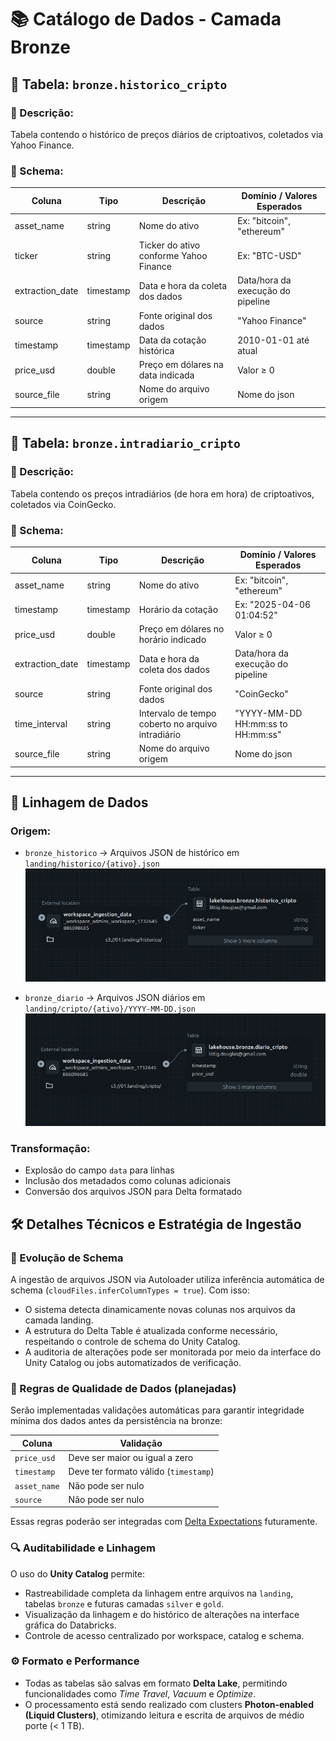 # 📚 Catálogo de Dados - Camada Bronze

## 📁 Tabela: `bronze.historico_cripto`

### 📄 Descrição:
Tabela contendo o histórico de preços diários de criptoativos, coletados via Yahoo Finance.

### 🧩 Schema:
| Coluna          | Tipo        | Descrição                              | Domínio / Valores Esperados                |
|-----------------|-------------|----------------------------------------|--------------------------------------------|
| asset_name      | string      | Nome do ativo                          | Ex: "bitcoin", "ethereum"                  |
| ticker          | string      | Ticker do ativo conforme Yahoo Finance | Ex: "BTC-USD"                              |
| extraction_date | timestamp   | Data e hora da coleta dos dados        | Data/hora da execução do pipeline          |
| source          | string      | Fonte original dos dados               | "Yahoo Finance"                            |
| timestamp       | timestamp   | Data da cotação histórica              | 2010-01-01 até atual                       |
| price_usd       | double      | Preço em dólares na data indicada      | Valor ≥ 0                                  |
| source_file     | string      | Nome do arquivo origem                 | Nome do json                               |

---

## 📁 Tabela: `bronze.intradiario_cripto`

### 📄 Descrição:
Tabela contendo os preços intradiários (de hora em hora) de criptoativos, coletados via CoinGecko.

### 🧩 Schema:
| Coluna          | Tipo       | Descrição                                         | Domínio / Valores Esperados                |
|-----------------|------------|---------------------------------------------------|--------------------------------------------|
| asset_name      | string     | Nome do ativo                                     | Ex: "bitcoin", "ethereum"                  |
| timestamp       | timestamp  | Horário da cotação                                | Ex: "2025-04-06 01:04:52"                  |
| price_usd       | double     | Preço em dólares no horário indicado              | Valor ≥ 0                                  |
| extraction_date | timestamp  | Data e hora da coleta dos dados                   | Data/hora da execução do pipeline          |
| source          | string     | Fonte original dos dados                          | "CoinGecko"                                |
| time_interval   | string     | Intervalo de tempo coberto no arquivo intradiário | "YYYY-MM-DD HH:mm:ss to HH:mm:ss"          |
| source_file     | string     | Nome do arquivo origem                            | Nome do json                               |

---

## 🔗 Linhagem de Dados

### Origem:
- `bronze_historico` → Arquivos JSON de histórico em `landing/historico/{ativo}.json`
![Linhagem JSON para Bronze - Histórico](https://github.com/douglas-engenheirodedados/mvpEngDadosPosPuc/blob/5809fb9c527efb68481f8ccdb4fb7b5a15127c4d/docs/images/linhagem-json-bronze-historico.png?raw=true)

- `bronze_diario` → Arquivos JSON diários em `landing/cripto/{ativo}/YYYY-MM-DD.json`
![Linhagem JSON para Bronze - Diário](https://github.com/douglas-engenheirodedados/mvpEngDadosPosPuc/blob/5809fb9c527efb68481f8ccdb4fb7b5a15127c4d/docs/images/linhagem-json-bronze-diario.png?raw=true)

### Transformação:
- Explosão do campo `data` para linhas
- Inclusão dos metadados como colunas adicionais
- Conversão dos arquivos JSON para Delta formatado

## 🛠️ Detalhes Técnicos e Estratégia de Ingestão

### 🔄 Evolução de Schema
A ingestão de arquivos JSON via Autoloader utiliza inferência automática de schema (`cloudFiles.inferColumnTypes = true`). Com isso:

- O sistema detecta dinamicamente novas colunas nos arquivos da camada landing.
- A estrutura do Delta Table é atualizada conforme necessário, respeitando o controle de schema do Unity Catalog.
- A auditoria de alterações pode ser monitorada por meio da interface do Unity Catalog ou jobs automatizados de verificação.

### 🧪 Regras de Qualidade de Dados (planejadas)
Serão implementadas validações automáticas para garantir integridade mínima dos dados antes da persistência na bronze:

| Coluna         | Validação                               |
|----------------|------------------------------------------|
| `price_usd`    | Deve ser maior ou igual a zero           |
| `timestamp`    | Deve ter formato válido (`timestamp`)    |
| `asset_name`   | Não pode ser nulo                        |
| `source`       | Não pode ser nulo                        |

Essas regras poderão ser integradas com [Delta Expectations](https://docs.databricks.com/en/delta-live-tables/expectations.html) futuramente.

### 🔍 Auditabilidade e Linhagem
O uso do **Unity Catalog** permite:

- Rastreabilidade completa da linhagem entre arquivos na `landing`, tabelas `bronze` e futuras camadas `silver` e `gold`.
- Visualização da linhagem e do histórico de alterações na interface gráfica do Databricks.
- Controle de acesso centralizado por workspace, catalog e schema.

### ⚙️ Formato e Performance
- Todas as tabelas são salvas em formato **Delta Lake**, permitindo funcionalidades como *Time Travel*, *Vacuum* e *Optimize*.
- O processamento está sendo realizado com clusters **Photon-enabled (Liquid Clusters)**, otimizando leitura e escrita de arquivos de médio porte (< 1 TB).

